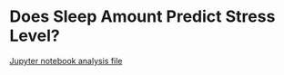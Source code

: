 # Does Sleep Amount Predict Stress Level?

[Jupyter notebook analysis file](stress_n_sleep_analysis.ipynb)
